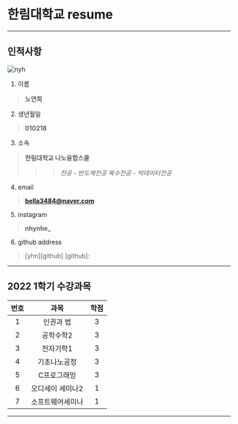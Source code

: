 # 한림대학교 resume
---

**인적사항**
--------
![nyh](https://user-images.githubusercontent.com/105984892/172913080-0edcc598-9255-4a12-9bc9-37dfc1ef5609.jpg)
1. 이름   
>**노연희**  
2. 생년월일   
>**010218**   
3. 소속   
>**한림대학교 나노융합스쿨**   
>>>*전공 - 반도체전공*
>>>*복수전공 - 빅데이터전공* 
4. email   
>**bella3484@naver.com**   
5. instagram   
>**nhynhe_**   
6. github address   
>[yhn][github]
[github]:    
----------
## **2022 1학기 수강과목**
|번호|과목|학점|
|:---:|:---:|:---:|
|1|인권과 법|3|
|2|공학수학2|3|
|3|전자기학1|3|
|4|기초나노공정|3|  
|5|C프로그래밍|3|
|6|오디세이 세미나2|1|
|7|소프트웨어세미나|1|
------------
